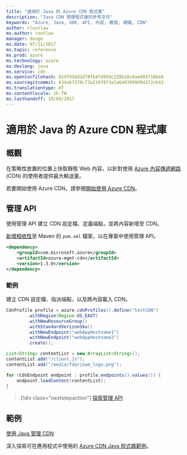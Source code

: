 ```yaml
---
title: "適用於 Java 的 Azure CDN 程式庫"
description: "Java CDN 管理程式庫的參考文件"
keywords: "Azure, Java, SDK, API, 內容, 散發, 網路, CDN"
author: rloutlaw
ms.author: routlaw
manager: douge
ms.date: 07/11/2017
ms.topic: reference
ms.prod: azure
ms.technology: azure
ms.devlang: java
ms.service: cdn
ms.openlocfilehash: 91df958d2d78fb4fd959c228b28c6ae003716be6
ms.sourcegitcommit: 634ab7578c73a219f8f3a2a6d43999d9d372cb43
ms.translationtype: HT
ms.contentlocale: zh-TW
ms.lasthandoff: 10/09/2017
---
```

# <a name="azure-cdn-libraries-for-java"></a>適用於 Java 的 Azure CDN 程式庫

## <a name="overview"></a>概觀

在策略性放置的位置上快取靜態 Web 內容，以針對使用 [Azure 內容傳遞網路](/azure/cdn/cdn-overview) (CDN) 的使用者提供最大輸送量。

若要開始使用 Azure CDN，請參閱[開始使用 Azure CDN](/azure/cdn/cdn-create-new-endpoint)。

## <a name="management-api"></a>管理 API

使用管理 API 建立 CDN 設定檔、定義端點，並將內容新增至 CDN。

[新增相依性](https://maven.apache.org/guides/getting-started/index.html#How_do_I_use_external_dependencies)至 Maven 的 `pom.xml` 檔案，以在專案中使用管理 API。

```XML
<dependency>
    <groupId>com.microsoft.azure</groupId>
    <artifactId>azure-mgmt-cdn</artifactId>
    <version>1.3.0</version>
</dependency>
```   

### <a name="example"></a>範例

建立 CDN 設定檔、指派端點，以及將內容載入 CDN。

```java
CdnProfile profile = azure.cdnProfiles().define("testCDN")
        .withRegion(Region.US_EAST)
        .withNewResourceGroup()
        .withStandardVerizonSku()
        .withNewEndpoint("webAppHostname1")
        .withNewEndpoint("webAppHostname2")
        .create();

List<String> contentList = new ArrayList<String>();
contentList.add("/client.js");
contentList.add("/media/fabrikam_logo.png");

for (CdnEndpoint endpoint : profile.endpoints().values()) {
    endpoint.loadContent(contentList);
}
```

> [!div class="nextstepaction"]
> [探索管理 API](/java/api/overview/azure/cdn/managementapi)

## <a name="samples"></a>範例

[使用 Java 管理 CDN](https://github.com/Azure-Samples/cdn-java-manage-cdn)

深入探索可在應用程式中使用的 [Azure CDN Java 程式碼範例](https://azure.microsoft.com/resources/samples/?platform=java&term=cdn)。